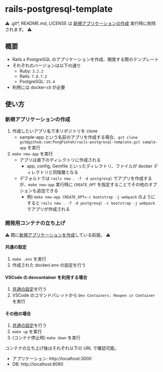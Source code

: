 # rails-postgresql-template

:warning: .git*, README.md, LICENSE は [新規アプリケーションの作成](#新規アプリケーションの作成) 実行時に削除されます。 :warning:

## 概要

* Rails x PostgreSQL のアプリケーションを作成、開発する際のテンプレート
* それぞれのバージョンは以下の通り
  * Ruby: `3.2.2`
  * Rails: `7.0.7.2`
  * PostgreSQL: `15.4`
* 利用には docker-cli が必要

## 使い方

### 新規アプリケーションの作成

1. 作成したいアプリ名で本リポジトリを clone
   * sample-app という名前のアプリを作成する場合、`git clone git@github.com:PongPieYah/rails-postgresql-template.git sample-app` を実行
1. `make new-app` を実行
   * アプリは直下のディレクトリに作成される
     * app, config, Gemfile といったディレクトリ、ファイルが docker ディレクトリと同階層となる
   * デフォルトでは `rails new . -f -d postgresql` でアプリを作成するが、`make new-app` 実行時に `CREATE_OPT` を指定することでその他のオプションも追加できる
     * 例) `make new-app CREATE_OPT=-c bootstrap -j webpack` のようにすると `rails new . -f -d postgresql -c bootstrap -j webpack` でアプリが作成される


### 開発用コンテナの立ち上げ

:warning: 既に[新規アプリケーションを作成](#新規アプリケーションの作成)している前提。 :warning:

#### 共通の設定

1. `make .env` を実行
1. 作成された docker/.env の設定を行う

#### VSCode の devcontainer を利用する場合

1. [共通の設定](#共通の設定)を行う
1. VSCode のコマンドパレットから `Dev Containers: Reopen in Container` を実行

#### その他の場合

1. [共通の設定](#共通の設定)を行う
1. `make up` を実行
1. (コンテナ停止時) `make down` を実行


コンテナの立ち上げ後はそれぞれ以下の URL で確認可能。

* アプリケーション: http://localhost:3000
* DB: http://localhost:8080
